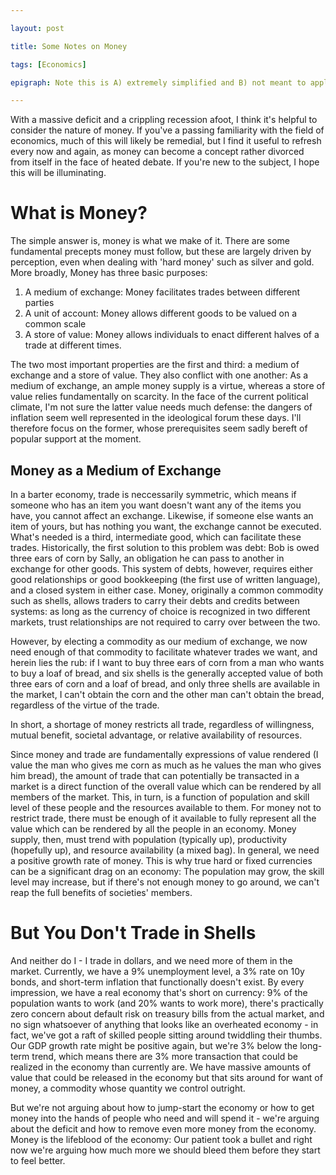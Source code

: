 ```yaml
---

layout: post

title: Some Notes on Money

tags: [Economics]

epigraph: Note this is A) extremely simplified and B) not meant to apply universally. As always, all things in moderation.

---
```

With a massive deficit and a crippling recession afoot, I think it's helpful to consider the nature of money. If you've a passing familiarity with the field of economics, much of this will likely be remedial, but I find it useful to refresh every now and again, as money can become a concept rather divorced from itself in the face of heated debate. If you're new to the subject, I hope this will be illuminating.

# What is Money?
The simple answer is, money is what we make of it. There are some fundamental precepts money must follow, but these are largely driven by perception, even when dealing with 'hard money' such as silver and gold.
More broadly, Money has three basic purposes:
1. A medium of exchange: Money facilitates trades between different parties
2. A unit of account: Money allows different goods to be valued on a common scale
3. A store of value: Money allows individuals to enact different halves of a trade at different times.


The two most important properties are the first and third: a medium of exchange and a store of value. They also conflict with one another: As a medium of exchange, an ample money supply is a virtue, whereas a store of value relies fundamentally on scarcity. In the face of the current political climate, I'm not sure the latter value needs much defense: the dangers of inflation seem well represented in the ideological forum these days. I'll therefore focus on the former, whose prerequisites seem sadly bereft of popular support at the moment.

## Money as a Medium of Exchange
In a barter economy, trade is neccessarily symmetric, which means if someone who has an item you want doesn't want any of the items you have, you cannot affect an exchange. Likewise, if someone else wants an item of yours, but has nothing you want, the exchange cannot be executed. What's needed is a third, intermediate good, which can facilitate these trades. Historically, the first solution to this problem was debt: Bob is owed three ears of corn by Sally, an obligation he can pass to another in exchange for other goods. This system of debts, however, requires either good relationships or good bookkeeping (the first use of written language), and a closed system in either case. Money, originally a common commodity such as shells, allows traders to carry their debts and credits between systems: as long as the currency of choice is recognized in two different markets, trust relationships are not required to carry over between the two. 

However, by electing a commodity as our medium of exchange, we now need enough of that commodity to facilitate whatever trades we want, and herein lies the rub: if I want to buy three ears of corn from a man who wants to buy a loaf of bread, and six shells is the generally accepted value of both three ears of corn and a loaf of bread, and only three shells are available in the market, I can't obtain the corn and the other man can't obtain the bread, regardless of the virtue of the trade.

In short, a shortage of money restricts all trade, regardless of willingness, mutual benefit, societal advantage, or relative availability of resources.

Since money and trade are fundamentally expressions of value rendered (I value the man who gives me corn as much as he values the man who gives him bread), the amount of trade that can potentially be transacted in a market is a direct function of the overall value which can be rendered by all members of the market. This, in turn, is a function of population and skill level of these people and the resources available to them. For money not to restrict trade, there must be enough of it available to fully represent all the value which can be rendered by all the people in an economy. Money supply, then, must trend with population (typically up), productivity (hopefully up), and resource availability (a mixed bag). In general, we need a positive growth rate of money. This is why true hard or fixed currencies can be a significant drag on an economy: The population may grow, the skill level may increase, but if there's not enough money to go around, we can't reap the full benefits of societies' members. 

# But You Don't Trade in Shells
And neither do I - I trade in dollars, and we need more of them in the market. Currently, we have a 9% unemployment level, a 3% rate on 10y bonds, and short-term inflation that functionally doesn't exist. By every impression, we have a real economy that's short on currency: 9% of the population wants to work (and 20% wants to work more), there's practically zero concern about default risk on treasury bills from the actual market, and no sign whatsoever of anything that looks like an overheated economy - in fact, we've got a raft of skilled people sitting around twiddling their thumbs. Our GDP growth rate might be positive again, but we're 3% below the long-term trend, which means there are 3% more transaction that could be  realized in the economy than currently are. We have massive amounts of value that could be released in the economy but that sits around for want of money, a commodity whose quantity we control outright.

But we're not arguing about how to jump-start the economy or how to get money into the hands of people who need and will spend it - we're arguing about the deficit and how to remove even more money from the economy. Money is the lifeblood of the economy: Our patient took a bullet and right now we're arguing how much more we should bleed them before they start to feel better.
